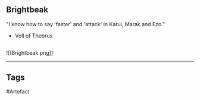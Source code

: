 ## Brightbeak
"I know how to say 'faster' and 'attack' in Karui, Marak and Ezo."
- Voll of Thebrus
## 
![[Brightbeak.png]]

---
## Tags
#Artefact